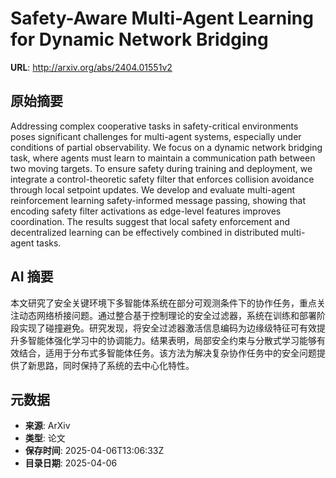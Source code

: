 # Safety-Aware Multi-Agent Learning for Dynamic Network Bridging

**URL**: http://arxiv.org/abs/2404.01551v2

## 原始摘要

Addressing complex cooperative tasks in safety-critical environments poses
significant challenges for multi-agent systems, especially under conditions of
partial observability. We focus on a dynamic network bridging task, where
agents must learn to maintain a communication path between two moving targets.
To ensure safety during training and deployment, we integrate a
control-theoretic safety filter that enforces collision avoidance through local
setpoint updates. We develop and evaluate multi-agent reinforcement learning
safety-informed message passing, showing that encoding safety filter
activations as edge-level features improves coordination. The results suggest
that local safety enforcement and decentralized learning can be effectively
combined in distributed multi-agent tasks.


## AI 摘要

本文研究了安全关键环境下多智能体系统在部分可观测条件下的协作任务，重点关注动态网络桥接问题。通过整合基于控制理论的安全过滤器，系统在训练和部署阶段实现了碰撞避免。研究发现，将安全过滤器激活信息编码为边缘级特征可有效提升多智能体强化学习中的协调能力。结果表明，局部安全约束与分散式学习能够有效结合，适用于分布式多智能体任务。该方法为解决复杂协作任务中的安全问题提供了新思路，同时保持了系统的去中心化特性。

## 元数据

- **来源**: ArXiv
- **类型**: 论文
- **保存时间**: 2025-04-06T13:06:33Z
- **目录日期**: 2025-04-06
